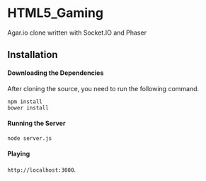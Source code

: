 # HTML5_Gaming
Agar.io clone written with Socket.IO and Phaser

## Installation
#### Downloading the Dependencies
After cloning the source, you need to run the following command.

```
npm install
bower install
```

#### Running the Server
```
node server.js
```

#### Playing
`http://localhost:3000`.
